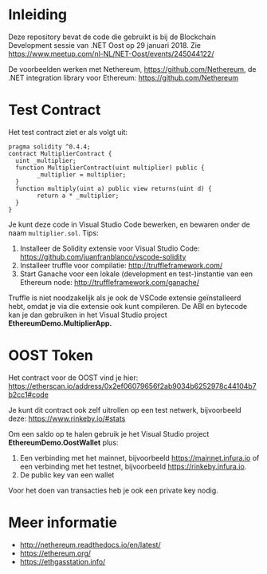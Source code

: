 # Inleiding

Deze repository bevat de code die gebruikt is bij de Blockchain Development sessie van .NET Oost op 29 januari 2018. Zie https://www.meetup.com/nl-NL/NET-Oost/events/245044122/

De voorbeelden werken met Nethereum, https://github.com/Nethereum, de .NET integration library voor Ethereum: https://github.com/Nethereum

# Test Contract
Het test contract ziet er als volgt uit:
```
pragma solidity ^0.4.4;
contract MultiplierContract {
  uint _multiplier;
  function MultiplierContract(uint multiplier) public {
        _multiplier = multiplier;
  }
  function multiply(uint a) public view returns(uint d) {
        return a * _multiplier;
  }
}
```

Je kunt deze code in Visual Studio Code bewerken, en bewaren onder de naam `multiplier.sol`. 
Tips:
1. Installeer de Solidity extensie voor Visual Studio Code: https://github.com/juanfranblanco/vscode-solidity 
2. Installeer truffle voor compilatie: http://truffleframework.com/
3. Start Ganache voor een lokale (development en test-)instantie van een Ethereum node: http://truffleframework.com/ganache/

Truffle is niet noodzakelijk als je ook de VSCode extensie geïnstalleerd hebt, omdat je via die extensie ook kunt compileren. 
De ABI en bytecode kan je dan gebruiken in het Visual Studio project __EthereumDemo.MultiplierApp.__

# OOST Token
Het contract voor de OOST vind je hier: https://etherscan.io/address/0x2ef06079656f2ab9034b6252978c44104b7b2cc1#code

Je kunt dit contract ook zelf uitrollen op een test netwerk, bijvoorbeeld deze: https://www.rinkeby.io/#stats

Om een saldo op te halen gebruik je het Visual Studio project __EthereumDemo.OostWallet__ plus:
1. Een verbinding met het mainnet, bijvoorbeeld https://mainnet.infura.io of een verbinding met het testnet, bijvoorbeeld https://rinkeby.infura.io. 
2. De public key van een wallet 

Voor het doen van transacties heb je ook een private key nodig. 

# Meer informatie
* http://nethereum.readthedocs.io/en/latest/
* https://ethereum.org/
* https://ethgasstation.info/ 